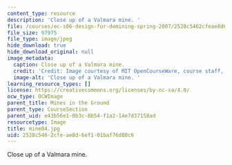 ```yaml
---
content_type: resource
description: 'Close up of a Valmara mine. '
file: /courses/ec-s06-design-for-demining-spring-2007/2528c5462cfeae8d6ef101baf76d80c6_mine04.jpg
file_size: 97975
file_type: image/jpeg
hide_download: true
hide_download_original: null
image_metadata:
  caption: Close up of a Valmara mine.
  credit: 'Credit: Image courtesy of MIT OpenCourseWare, course staff, and students.'
  image-alt: 'Close up of a Valmara mine. '
learning_resource_types: []
license: https://creativecommons.org/licenses/by-nc-sa/4.0/
ocw_type: OCWImage
parent_title: Mines in the Ground
parent_type: CourseSection
parent_uid: e43b56e1-0b3c-8b54-f1a2-14e7d37158ad
resourcetype: Image
title: mine04.jpg
uid: 2528c546-2cfe-ae8d-6ef1-01baf76d80c6
---
```

Close up of a Valmara mine. 